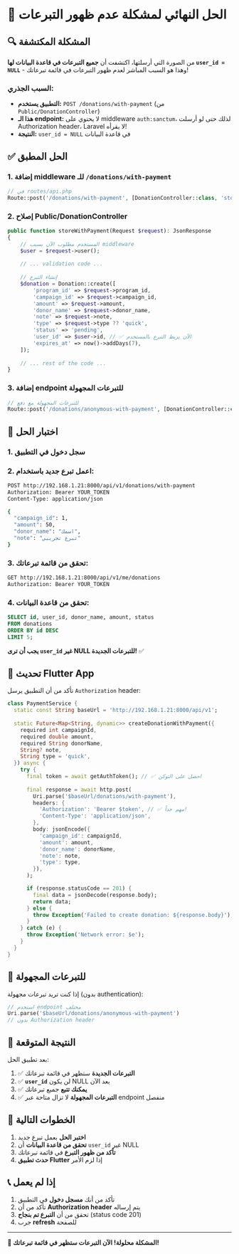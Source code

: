 # 🎯 الحل النهائي لمشكلة عدم ظهور التبرعات

## 🔍 المشكلة المكتشفة

من الصورة التي أرسلتها، اكتشفت أن **جميع التبرعات في قاعدة البيانات لها `user_id = NULL`** - وهذا هو السبب المباشر لعدم ظهور التبرعات في قائمة تبرعاتك!

### السبب الجذري:
- **التطبيق يستخدم:** `POST /donations/with-payment` (من `Public/DonationController`)
- **هذا الـ endpoint:** لا يحتوي على middleware `auth:sanctum`، لذلك حتى لو أرسلت Authorization header، Laravel لا يقرأه!
- **النتيجة:** `user_id = NULL` في قاعدة البيانات

## ✅ الحل المطبق

### 1. إضافة middleware للـ `/donations/with-payment`
```php
// في routes/api.php
Route::post('/donations/with-payment', [DonationController::class, 'storeWithPayment'])->middleware('auth:sanctum'); // يتطلب authentication
```

### 2. إصلاح Public/DonationController
```php
public function storeWithPayment(Request $request): JsonResponse
{
    // المستخدم مطلوب الآن بسبب middleware
    $user = $request->user();
    
    // ... validation code ...
    
    // إنشاء التبرع
    $donation = Donation::create([
        'program_id' => $request->program_id,
        'campaign_id' => $request->campaign_id,
        'amount' => $request->amount,
        'donor_name' => $request->donor_name,
        'note' => $request->note,
        'type' => $request->type ?? 'quick',
        'status' => 'pending',
        'user_id' => $user->id, // ✅ الآن يربط التبرع بالمستخدم
        'expires_at' => now()->addDays(7),
    ]);
    
    // ... rest of the code ...
}
```

### 3. إضافة endpoint للتبرعات المجهولة
```php
// للتبرعات المجهولة مع دفع
Route::post('/donations/anonymous-with-payment', [DonationController::class, 'storeWithPaymentAnonymous']);
```

## 🧪 اختبار الحل

### 1. سجل دخول في التطبيق
### 2. اعمل تبرع جديد باستخدام:
```bash
POST http://192.168.1.21:8000/api/v1/donations/with-payment
Authorization: Bearer YOUR_TOKEN
Content-Type: application/json

{
  "campaign_id": 1,
  "amount": 50,
  "donor_name": "اسمك",
  "note": "تبرع تجريبي"
}
```

### 3. تحقق من قائمة تبرعاتك:
```bash
GET http://192.168.1.21:8000/api/v1/me/donations
Authorization: Bearer YOUR_TOKEN
```

### 4. تحقق من قاعدة البيانات:
```sql
SELECT id, user_id, donor_name, amount, status 
FROM donations 
ORDER BY id DESC 
LIMIT 5;
```

**يجب أن ترى `user_id` غير NULL للتبرعات الجديدة!** ✅

## 📱 تحديث Flutter App

تأكد من أن التطبيق يرسل `Authorization` header:

```dart
class PaymentService {
  static const String baseUrl = 'http://192.168.1.21:8000/api/v1';
  
  static Future<Map<String, dynamic>> createDonationWithPayment({
    required int campaignId,
    required double amount,
    required String donorName,
    String? note,
    String type = 'quick',
  }) async {
    try {
      final token = await getAuthToken(); // ✅ احصل على التوكن
      
      final response = await http.post(
        Uri.parse('$baseUrl/donations/with-payment'),
        headers: {
          'Authorization': 'Bearer $token', // ✅ مهم جداً!
          'Content-Type': 'application/json',
        },
        body: jsonEncode({
          'campaign_id': campaignId,
          'amount': amount,
          'donor_name': donorName,
          'note': note,
          'type': type,
        }),
      );

      if (response.statusCode == 201) {
        final data = jsonDecode(response.body);
        return data;
      } else {
        throw Exception('Failed to create donation: ${response.body}');
      }
    } catch (e) {
      throw Exception('Network error: $e');
    }
  }
}
```

## 🔄 للتبرعات المجهولة

إذا كنت تريد تبرعات مجهولة (بدون authentication):

```dart
// استخدم endpoint مختلف
Uri.parse('$baseUrl/donations/anonymous-with-payment')
// بدون Authorization header
```

## 🎯 النتيجة المتوقعة

بعد تطبيق الحل:

1. ✅ **التبرعات الجديدة** ستظهر في قائمة تبرعاتك
2. ✅ **`user_id`** لن يكون NULL بعد الآن
3. ✅ **يمكنك تتبع** جميع تبرعاتك
4. ✅ **التبرعات المجهولة** لا تزال متاحة عبر endpoint منفصل

## 🚀 الخطوات التالية

1. **اختبر الحل** بعمل تبرع جديد
2. **تحقق من قاعدة البيانات** أن `user_id` غير NULL
3. **تأكد من ظهور التبرع** في قائمة تبرعاتك
4. **حدث تطبيق Flutter** إذا لزم الأمر

## 📞 إذا لم يعمل

1. تأكد من أنك **مسجل دخول** في التطبيق
2. تأكد من أن **Authorization header** يتم إرساله
3. تحقق من أن **التبرع تم بنجاح** (status code 201)
4. جرب **refresh** للصفحة

---

**🎉 المشكلة محلولة! الآن التبرعات ستظهر في قائمة تبرعاتك!**